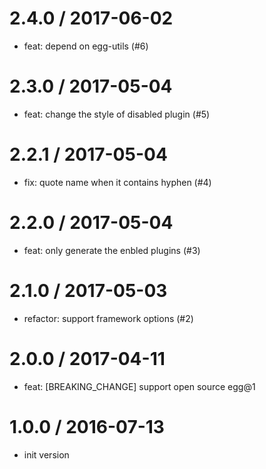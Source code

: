 
2.4.0 / 2017-06-02
==================

  * feat: depend on egg-utils (#6)

2.3.0 / 2017-05-04
==================

  * feat: change the style of disabled plugin (#5)

2.2.1 / 2017-05-04
==================

  * fix: quote name when it contains hyphen (#4)

2.2.0 / 2017-05-04
==================

  * feat: only generate the enbled plugins (#3)

2.1.0 / 2017-05-03
==================

  * refactor: support framework options (#2)

2.0.0 / 2017-04-11
==================

  * feat: [BREAKING_CHANGE] support open source egg@1

1.0.0 / 2016-07-13
==================

  * init version
